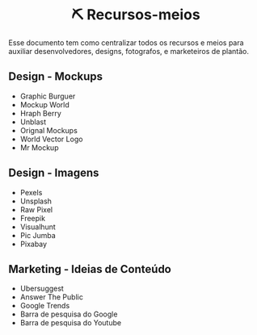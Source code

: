 <h1 align="center">⛏️ Recursos-meios </h1>
Esse documento tem como centralizar todos os recursos e meios para auxiliar desenvolvedores, designs, fotografos, e marketeiros de plantão.

## Design - Mockups
* Graphic Burguer
* Mockup World
* Hraph Berry
* Unblast
* Orignal Mockups
* World Vector Logo
* Mr Mockup

## Design - Imagens
* Pexels
* Unsplash
* Raw Pixel
* Freepik
* Visualhunt
* Pic Jumba
* Pixabay

## Marketing - Ideias de Conteúdo
* Ubersuggest
* Answer The Public
* Google Trends
* Barra de pesquisa do Google
* Barra de pesquisa do Youtube